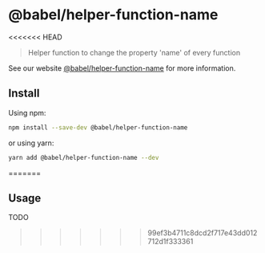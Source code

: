 # @babel/helper-function-name

<<<<<<< HEAD
> Helper function to change the property 'name' of every function

See our website [@babel/helper-function-name](https://babeljs.io/docs/en/next/babel-helper-function-name.html) for more information.

## Install

Using npm:

```sh
npm install --save-dev @babel/helper-function-name
```

or using yarn:

```sh
yarn add @babel/helper-function-name --dev
```
=======
## Usage

TODO
>>>>>>> 99ef3b4711c8dcd2f717e43dd012712d1f333361
